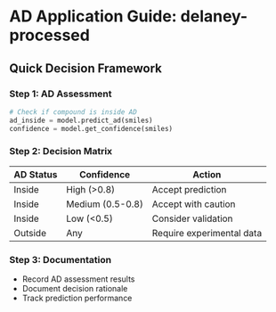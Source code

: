 # AD Application Guide: delaney-processed

## Quick Decision Framework

### Step 1: AD Assessment
```python
# Check if compound is inside AD
ad_inside = model.predict_ad(smiles)
confidence = model.get_confidence(smiles)
```

### Step 2: Decision Matrix

| AD Status | Confidence | Action |
|-----------|------------|--------|
| Inside | High (>0.8) | Accept prediction |
| Inside | Medium (0.5-0.8) | Accept with caution |
| Inside | Low (<0.5) | Consider validation |
| Outside | Any | Require experimental data |

### Step 3: Documentation
- Record AD assessment results
- Document decision rationale
- Track prediction performance

